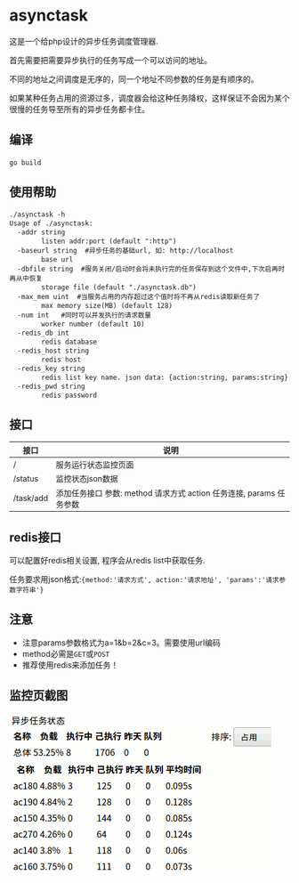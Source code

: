# asynctask

这是一个给php设计的异步任务调度管理器.

首先需要把需要异步执行的任务写成一个可以访问的地址。

不同的地址之间调度是无序的，同一个地址不同参数的任务是有顺序的。

如果某种任务占用的资源过多，调度器会给这种任务降权，这样保证不会因为某个很慢的任务导至所有的异步任务都卡住。

## 编译

`go build`

## 使用帮助

```
./asynctask -h
Usage of ./asynctask:
  -addr string
    	listen addr:port (default ":http")
  -baseurl string  #异步任务的基础url, 如: http://localhost
    	base url
  -dbfile string  #服务关闭/启动时会将未执行完的任务保存到这个文件中,下次启再时再从中恢复
    	storage file (default "./asynctask.db")
  -max_mem uint  #当服务占用的内存超过这个值时将不再从redis读取新任务了
    	max memory size(MB) (default 128)
  -num int   #同时可以并发执行的请求数量
    	worker number (default 10)
  -redis_db int
    	redis database
  -redis_host string
    	redis host
  -redis_key string
    	redis list key name. json data: {action:string, params:string}
  -redis_pwd string
    	redis password

```


## 接口

接口      | 说明
----------| -------
/         | 服务运行状态监控页面
/status   | 监控状态json数据
/task/add | 添加任务接口 参数: method 请求方式 action 任务连接, params 任务参数


## redis接口
可以配置好redis相关设置, 程序会从redis list中获取任务.

任务要求用json格式:`{method:'请求方式', action:'请求地址', 'params':'请求参数字符串'}`


## 注意

* 注意params参数格式为a=1&b=2&c=3。需要使用url编码
* method必需是`GET`或`POST`
* 推荐使用redis来添加任务！

## 监控页截图

![监控页截图](https://raw.githubusercontent.com/bybzmt/asynctask/master/testtools/screenshot.gif)
